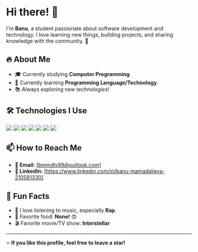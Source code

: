 # Hi there! 👋  

I'm **Banu**, a student passionate about software development and technology. I love learning new things, building projects, and sharing knowledge with the community. 🚀  

## 🔥 About Me  
- 🎓 Currently studying **Computer Programming**.  
- 📖 Currently learning **Programming Language/Technology**.  
- 📚 Always exploring new *technologies*!  

## 🛠️ Technologies I Use  
<p align="left">
  <img src="https://img.shields.io/badge/Python-3776AB?style=for-the-badge&logo=python&logoColor=white" />
  <img src="https://img.shields.io/badge/Java-FC4C02?style=for-the-badge&logo=openjdk&logoColor=white" />
  <img src="https://img.shields.io/badge/C-00599C?style=for-the-badge&logo=c&logoColor=white" />
  <img src="https://img.shields.io/badge/SQL-4479A1?style=for-the-badge&logo=postgresql&logoColor=white" />
  <img src="https://img.shields.io/badge/JavaScript-F7DF1E?style=for-the-badge&logo=javascript&logoColor=black" />
  <img src="https://img.shields.io/badge/React-20232A?style=for-the-badge&logo=react&logoColor=61DAFB" />
  <img src="https://img.shields.io/badge/Git-F05032?style=for-the-badge&logo=git&logoColor=white" />
</p>


## 📫 How to Reach Me  
- **📧 Email:** [bmmdlv99@outlook.com]  
- **🔗 LinkedIn:** [https://www.linkedin.com/in/banu-mamadalieva-210581330]  

## 🎯 Fun Facts  
- 🎵 I love listening to music, especially **Rap**.  
- 🍕 Favorite food: **None!** 😍  
- 🎬 Favorite movie/TV show: **Interstellar**  

---

⭐️ **If you like this profile, feel free to leave a star!**  
